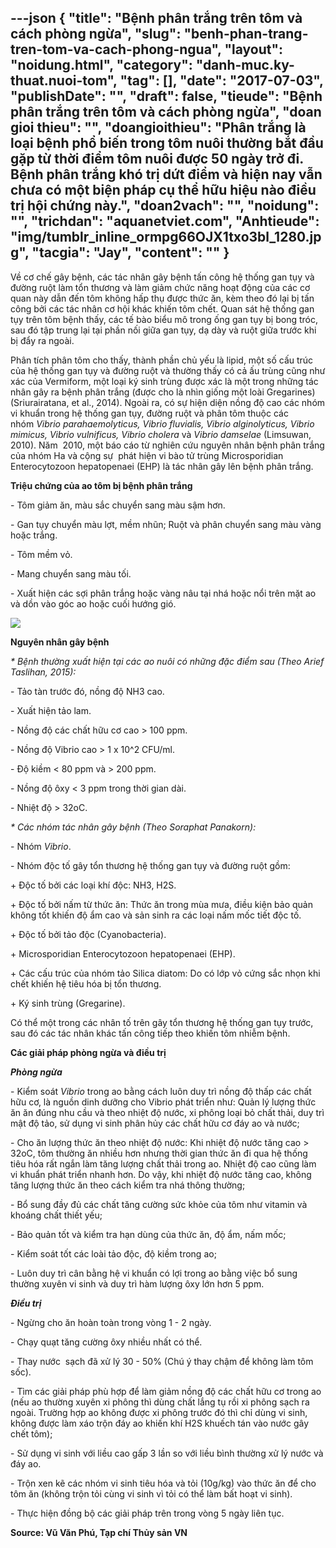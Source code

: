 ---json
{
    "title": "Bệnh phân trắng trên tôm và cách phòng ngừa",
    "slug": "benh-phan-trang-tren-tom-va-cach-phong-ngua",
    "layout": "noidung.html",
    "category": "danh-muc.ky-thuat.nuoi-tom",
    "tag": [],
    "date": "2017-07-03",
    "publishDate": "",
    "draft": false,
    "tieude": "Bệnh phân trắng trên tôm và cách phòng ngừa",
    "doan gioi thieu": "",
    "doangioithieu": "Phân trắng là loại bệnh phổ biến trong tôm nuôi thường bắt đầu gặp từ thời điểm tôm nuôi được 50 ngày trở đi. Bệnh phân trắng khó trị dứt điểm và hiện nay vẫn chưa có một biện pháp cụ thể hữu hiệu nào điều trị hội chứng này.",
    "doan2vach": "",
    "noidung": "",
    "trichdan": "aquanetviet.com",
    "Anhtieude": "img/tumblr_inline_ormpg66OJX1txo3bl_1280.jpg",
    "tacgia": "Jay",
    "__content__": ""
}
---
<p>Về cơ chế g&acirc;y bệnh, c&aacute;c t&aacute;c nh&acirc;n g&acirc;y bệnh tấn c&ocirc;ng hệ thống gan tụy v&agrave; đường ruột l&agrave;m tổn thương v&agrave; l&agrave;m giảm chức năng hoạt động của c&aacute;c cơ quan n&agrave;y dẫn đến t&ocirc;m kh&ocirc;ng hấp thụ được thức ăn, k&egrave;m theo đ&oacute; lại bị tấn c&ocirc;ng bởi c&aacute;c t&aacute;c nh&acirc;n cơ hội kh&aacute;c khiến t&ocirc;m chết. Quan s&aacute;t hệ thống gan tụy tr&ecirc;n t&ocirc;m bệnh thấy, c&aacute;c tế b&agrave;o biểu m&ocirc; trong ống gan tụy bị bong tr&oacute;c, sau đ&oacute; tập trung lại tại phần nối giữa gan tụy, dạ d&agrave;y v&agrave; ruột giữa trước khi bị đẩy ra ngo&agrave;i.&nbsp;</p>

<p>Ph&acirc;n t&iacute;ch ph&acirc;n t&ocirc;m cho thấy, th&agrave;nh phần chủ yếu l&agrave; lipid, một số cấu tr&uacute;c của hệ thống gan tụy v&agrave; đường ruột v&agrave; thường thấy c&oacute; cả ấu tr&ugrave;ng cũng như x&aacute;c của Vermiform, một loại k&yacute; sinh tr&ugrave;ng được x&aacute;c l&agrave; một trong những t&aacute;c nh&acirc;n g&acirc;y ra bệnh ph&acirc;n trắng (được cho l&agrave; nh&igrave;n giống một lo&agrave;i Gregarines) (Sriurairatana, et al., 2014). Ngo&agrave;i ra, c&oacute; sự hiện diện nồng độ cao c&aacute;c nh&oacute;m vi khuẩn trong hệ thống gan tụy, đường ruột v&agrave; ph&acirc;n t&ocirc;m thuộc c&aacute;c nh&oacute;m&nbsp;<em>Vibrio parahaemolyticus, Vibrio fluvialis, Vibrio alginolyticus, Vibrio mimicus, Vibrio vulnificus, Vibrio cholera&nbsp;</em>v&agrave;<em>&nbsp;Vibrio damselae</em>&nbsp;(Limsuwan, 2010). Năm &nbsp;2010, một b&aacute;o c&aacute;o từ nghi&ecirc;n cứu nguy&ecirc;n nh&acirc;n bệnh ph&acirc;n trắng của nh&oacute;m Ha v&agrave; cộng sự &nbsp;ph&aacute;t hiện vi b&agrave;o tử tr&ugrave;ng Microsporidian Enterocytozoon hepatopenaei (EHP) l&agrave; t&aacute;c nh&acirc;n g&acirc;y l&ecirc;n bệnh ph&acirc;n trắng.</p>

<p><strong>Triệu chứng của ao t&ocirc;m bị bệnh ph&acirc;n trắng</strong></p>

<p>- T&ocirc;m giảm ăn, m&agrave;u sắc chuyển sang m&agrave;u sậm hơn.</p>

<p>- Gan tụy chuyển m&agrave;u lợt, mềm nhũn; Ruột v&agrave; ph&acirc;n chuyển sang m&agrave;u v&agrave;ng hoặc trắng.</p>

<p>- T&ocirc;m mềm vỏ.</p>

<p>- Mang chuyển sang m&agrave;u tối.</p>

<p>- Xuất hiện c&aacute;c sợi ph&acirc;n trắng hoặc v&agrave;ng n&acirc;u tại nh&aacute; hoặc nổi tr&ecirc;n mặt ao v&agrave; dồn v&agrave;o g&oacute;c ao hoặc cuối hướng gi&oacute;.</p>

<p><img src="http://68.media.tumblr.com/b9fb8c1b4753e0a37969fd4ca434914d/tumblr_inline_ormpccVF3K1txo3bl_1280.jpg" /></p>

<p><strong>Nguy&ecirc;n nh&acirc;n g&acirc;y bệnh</strong></p>

<p><em>* Bệnh thường xuất hiện tại c&aacute;c ao nu&ocirc;i c&oacute; những đặc điểm sau (Theo Arief Taslihan, 2015):</em>&nbsp;</p>

<p>- Tảo t&agrave;n trước đ&oacute;, nồng độ NH3 cao.</p>

<p>- Xuất hiện tảo lam.</p>

<p>- Nồng độ c&aacute;c chất hữu cơ cao &gt; 100 ppm.</p>

<p>- Nồng độ Vibrio cao &gt; 1 x 10^2 CFU/ml.</p>

<p>- Độ kiềm &lt; 80 ppm v&agrave; &gt; 200 ppm.</p>

<p>- Nồng độ &ocirc;xy &lt; 3 ppm trong thời gian d&agrave;i.</p>

<p>- Nhiệt độ &gt; 32oC.</p>

<p><em>* C&aacute;c nh&oacute;m t&aacute;c nh&acirc;n g&acirc;y bệnh (Theo Soraphat Panakorn):</em></p>

<p>- Nh&oacute;m&nbsp;<em>Vibrio</em>.</p>

<p>- Nh&oacute;m độc tố g&acirc;y tổn thương hệ thống gan tụy v&agrave; đường ruột gồm:</p>

<p>+ Độc tố bởi c&aacute;c loại kh&iacute; độc: NH3, H2S.</p>

<p>+ Độc tố bởi nấm từ thức ăn: Thức ăn trong m&ugrave;a mưa, điều kiện bảo quản kh&ocirc;ng tốt khiến độ ẩm cao v&agrave; sản sinh ra c&aacute;c loại nấm mốc tiết độc tố.</p>

<p>+ Độc tố bởi tảo độc (Cyanobacteria).</p>

<p>+ Microsporidian Enterocytozoon hepatopenaei (EHP).</p>

<p>+ C&aacute;c cấu tr&uacute;c của nh&oacute;m tảo Silica diatom: Do c&oacute; lớp vỏ cứng sắc nhọn khi chết khiến hệ ti&ecirc;u h&oacute;a bị tổn thương.</p>

<p>+ K&yacute; sinh tr&ugrave;ng (Gregarine).</p>

<p>C&oacute; thể một trong c&aacute;c nh&acirc;n tố tr&ecirc;n g&acirc;y tổn thương hệ thống gan tụy trước, sau đ&oacute; c&aacute;c t&aacute;c nh&acirc;n kh&aacute;c tấn c&ocirc;ng tiếp theo khiến t&ocirc;m nhiễm bệnh.</p>

<p><strong>C&aacute;c giải ph&aacute;p ph&ograve;ng ngừa v&agrave; điều trị</strong></p>

<p><em><strong>Ph&ograve;ng ngừa</strong></em></p>

<p>- Kiểm so&aacute;t&nbsp;<em>Vibrio</em>&nbsp;trong ao bằng c&aacute;ch lu&ocirc;n duy tr&igrave; nồng độ thấp c&aacute;c chất hữu cơ, l&agrave; nguồn dinh dưỡng cho Vibrio ph&aacute;t triển như: Quản l&yacute; lượng thức ăn ăn đ&uacute;ng nhu cầu v&agrave; theo nhiệt độ nước, xi ph&ocirc;ng loại bỏ chất thải, duy tr&igrave; mật độ tảo, sử dụng vi sinh ph&acirc;n hủy c&aacute;c chất hữu cơ đ&aacute;y ao v&agrave; nước;</p>

<p>- Cho ăn lượng thức ăn theo nhiệt độ nước: Khi nhiệt độ nước tăng cao &gt; 32oC, t&ocirc;m thường ăn nhiều hơn nhưng thời gian thức ăn đi qua hệ thống ti&ecirc;u h&oacute;a rất ngắn l&agrave;m tăng lượng chất thải trong ao. Nhiệt độ cao cũng l&agrave;m vi khuẩn ph&aacute;t triển nhanh hơn. Do vậy, khi nhiệt độ nước tăng cao, kh&ocirc;ng tăng lượng thức ăn theo c&aacute;ch kiểm tra nh&aacute; th&ocirc;ng thường;</p>

<p>- Bổ sung đầy đủ c&aacute;c chất tăng cường sức khỏe của t&ocirc;m như vitamin v&agrave; kho&aacute;ng chất thiết yếu;</p>

<p>- Bảo quản tốt v&agrave; kiểm tra hạn d&ugrave;ng của thức ăn, độ ẩm, nấm mốc;</p>

<p>- Kiểm so&aacute;t tốt c&aacute;c lo&agrave;i tảo độc, độ kiềm trong ao;</p>

<p>- Lu&ocirc;n duy tr&igrave; c&acirc;n bằng hệ vi khuẩn c&oacute; lợi trong ao bằng việc bổ sung thường xuy&ecirc;n vi sinh v&agrave; duy tr&igrave; h&agrave;m lượng &ocirc;xy lớn hơn 5 ppm.</p>

<p><strong><em>Điều trị</em></strong></p>

<p>- Ngừng cho ăn ho&agrave;n to&agrave;n trong v&ograve;ng 1 - 2 ng&agrave;y.</p>

<p>- Chạy quạt tăng cường &ocirc;xy nhiều nhất c&oacute; thể.</p>

<p>- Thay nước &nbsp;sạch đ&atilde; xử l&yacute; 30 - 50% (Ch&uacute; &yacute; thay chậm để kh&ocirc;ng l&agrave;m t&ocirc;m sốc).</p>

<p>- T&igrave;m c&aacute;c giải ph&aacute;p ph&ugrave; hợp để l&agrave;m giảm nồng độ c&aacute;c chất hữu cơ trong ao (nếu ao thường xuy&ecirc;n xi ph&ocirc;ng th&igrave; d&ugrave;ng chất lắng tụ rồi xi ph&ocirc;ng sạch ra ngo&agrave;i. Trường hợp ao kh&ocirc;ng được xi ph&ocirc;ng trước đ&oacute; th&igrave; chỉ d&ugrave;ng vi sinh, kh&ocirc;ng được l&agrave;m x&aacute;o trộn đ&aacute;y ao khiến kh&iacute; H2S khuếch t&aacute;n v&agrave;o nước g&acirc;y chết t&ocirc;m);</p>

<p>- Sử dụng vi sinh với liều cao gấp 3 lần so với liều b&igrave;nh thường xử l&yacute; nước v&agrave; đ&aacute;y ao.</p>

<p>- Trộn xen kẽ c&aacute;c nh&oacute;m vi sinh ti&ecirc;u h&oacute;a v&agrave; tỏi (10g/kg) v&agrave;o thức ăn để cho t&ocirc;m ăn (kh&ocirc;ng trộn tỏi c&ugrave;ng vi sinh v&igrave; tỏi c&oacute; thể l&agrave;m bất hoạt vi sinh).</p>

<p>- Thực hiện đồng bộ c&aacute;c giải ph&aacute;p tr&ecirc;n trong v&ograve;ng 5 ng&agrave;y li&ecirc;n tục.</p>

<p><strong>Source: Vũ Văn Ph&uacute;, Tạp ch&iacute; Thủy sản VN</strong></p>
